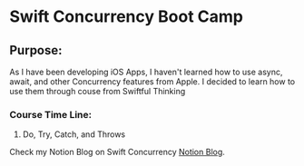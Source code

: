 # Swift Concurrency Boot Camp 
## Purpose: 
As I have been developing iOS Apps, I haven't learned how to use async, await, and other Concurrency features from Apple. I decided to learn how to use them through couse from Swiftful Thinking

### Course Time Line: 
1. Do, Try, Catch, and Throws

Check my Notion Blog on Swift Concurrency [Notion Blog](https://ollie-dev.notion.site/Swift-Concurrency-b9cd55a9f3bb49a3a9c59923c90c233f?pvs=4).
